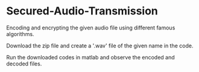 # Secured-Audio-Transmission

Encoding and encrypting the given audio file using different famous algorithms.

Download the zip file and create a '.wav' file of the given name in the code.

Run the downloaded codes in matlab and observe the encoded and decoded files.
